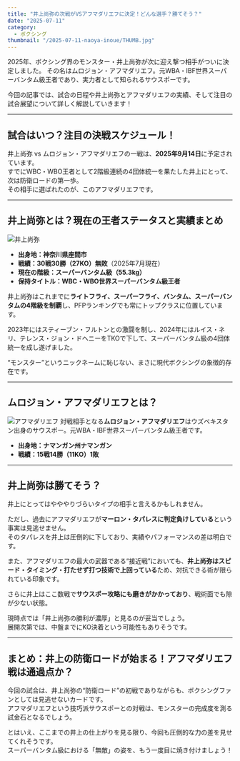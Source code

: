 ```yaml
---
title: "井上尚弥の次戦がVSアフマダリエフに決定！どんな選手？勝てそう？"
date: "2025-07-11"
category:
  - ボクシング
thumbnail: "/2025-07-11-naoya-inoue/THUMB.jpg"
---
```


2025年、ボクシング界のモンスター・井上尚弥が次に迎え撃つ相手がついに決定しました。
その名はムロジョン・アフマダリエフ。元WBA・IBF世界スーパーバンタム級王者であり、実力者として知られるサウスポーです。

今回の記事では、試合の日程や井上尚弥とアフマダリエフの実績、そして注目の試合展望について詳しく解説していきます！

---

## 試合はいつ？注目の決戦スケジュール！

井上尚弥 vs ムロジョン・アフマダリエフの一戦は、**2025年9月14日**に予定されています。  
すでにWBC・WBO王者として2階級連続の4団体統一を果たした井上にとって、次は防衛ロードの第一歩。  
その相手に選ばれたのが、このアフマダリエフです。

---

## 井上尚弥とは？現在の王者ステータスと実績まとめ
![井上尚弥](/2025-07-11-naoya-inoue/NAOYA.png)
- **出身地：神奈川県座間市**
- **戦績：30戦30勝（27KO）無敗**（2025年7月現在）
- **現在の階級：スーパーバンタム級（55.3kg）**
- **保持タイトル：WBC・WBO世界スーパーバンタム級王者**

井上尚弥はこれまでに**ライトフライ、スーパーフライ、バンタム、スーパーバンタムの4階級を制覇**し、PFPランキングでも常にトップクラスに位置しています。

2023年にはスティーブン・フルトンとの激闘を制し、2024年にはルイス・ネリ、テレンス・ジョン・ドヘニーをTKOで下して、スーパーバンタム級の4団体統一を成し遂げました。

“モンスター”というニックネームに恥じない、まさに現代ボクシングの象徴的存在です。

---

## ムロジョン・アフマダリエフとは？
![アフマダリエフ](/2025-07-11-naoya-inoue/AHMA.jpg)
対戦相手となる**ムロジョン・アフマダリエフ**はウズベキスタン出身のサウスポー。元WBA・IBF世界スーパーバンタム級王者です。
- **出身地：ナマンガン州ナマンガン**
- **戦績：15戦14勝（11KO）1敗**

---

## 井上尚弥は勝てそう？
井上にとってはやややりづらいタイプの相手と言えるかもしれません。

ただし、過去にアフマダリエフが**マーロン・タパレスに判定負けしている**という事実は見逃せません。  
そのタパレスを井上は圧倒的に下しており、実績やパフォーマンスの差は明白です。

また、アフマダリエフの最大の武器である“接近戦”においても、**井上尚弥はスピード・タイミング・打たせず打つ技術で上回っている**ため、対抗できる術が限られている印象です。

さらに井上はここ数戦で**サウスポー攻略にも磨きがかかっており**、戦術面でも隙が少ない状態。

現時点では「井上尚弥の勝利が濃厚」と見るのが妥当でしょう。  
展開次第では、中盤までにKO決着という可能性もありそうです。

---

## まとめ：井上の防衛ロードが始まる！アフマダリエフ戦は通過点か？

今回の試合は、井上尚弥の“防衛ロード”の初戦でありながらも、ボクシングファンとしては見逃せないカードです。  
アフマダリエフという技巧派サウスポーとの対戦は、モンスターの完成度を測る試金石となるでしょう。

とはいえ、ここまでの井上の仕上がりを見る限り、今回も圧倒的な力の差を見せてくれそうです。  
スーパーバンタム級における「無敵」の姿を、もう一度目に焼き付けましょう！
